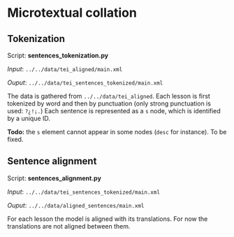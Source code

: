 # Microtextual collation


## Tokenization

Script: **sentences_tokenization.py**

*Input*: `../../data/tei_aligned/main.xml`

*Ouput*: `../../data/tei_sentences_tokenized/main.xml`

The data is gathered from `../../data/tei_aligned`. Each lesson is 
first tokenized by word and then by punctuation (only strong punctuation is used: `?¿!¡.`)
Each sentence is represented as a `s` node, which is identified by a unique ID.


**Todo:** the `s` element cannot appear in some nodes (`desc` for instance). To be fixed.



## Sentence alignment

Script: **sentences_alignment.py**

*Input*: `../../data/tei_sentences_tokenized/main.xml`

*Ouput*: `../../data/aligned_sentences/main.xml`


For each lesson the model is aligned with its translations. For now the translations
are not aligned between them.